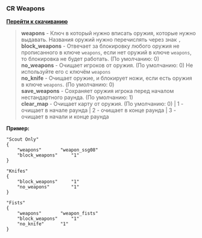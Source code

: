 <h3><b>CR Weapons</b></h3>

<a href="https://github.com/fr0nch/CR-Weapons/releases/"><b>Перейти к скачиванию</b></a>

>**weapons** - Ключ в который нужно вписать оружия, которые нужно выдавать. Названия оружий нужно перечислять через знак `,` <br />
>**block_weapons** - Отвечает за блокировку любого оружия не прописанного в ключе `weapons`, если нет оружий в ключе `weapons`, то блокировка не будет работать. (По умолчанию: 0)<br />
>**no_weapons** - Очищает игроков от оружия. (По умолчанию: 0) Не используйте его с ключём `weapons`<br />
>**no_knife** - Очищает оружие, и блокирует ножи, если есть оружия в ключе `weapons`. (По умолчанию: 0)<br />
>**save_weapons** - Сохраняет оружия игрока перед началом нестандартного раунда. (По умолчанию: 1)<br />
>**clear_map** - Очищает карту от оружия. (По умолчанию: 0) | 1 - очищает в начале раунда | 2 - очищает в конце раунда | 3 - очищает в начали и конце раунда<br />

**Пример:**
```
"Scout Only"
{
	"weapons"		"weapon_ssg08"
	"block_weapons"		"1"
}

"Knifes"
{
	"block_weapons"		"1"
	"no_weapons"		"1"
}
  
"Fists"
{
	"weapons"		"weapon_fists"
	"block_weapons"		"1"
	"no_knife"		"1"
}
```
